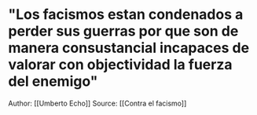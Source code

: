 # "Los facismos estan condenados a perder sus guerras por que son de manera consustancial incapaces de valorar con objectividad la fuerza del enemigo"

Author: [[Umberto Echo]]
Source: [[Contra el facismo]]
